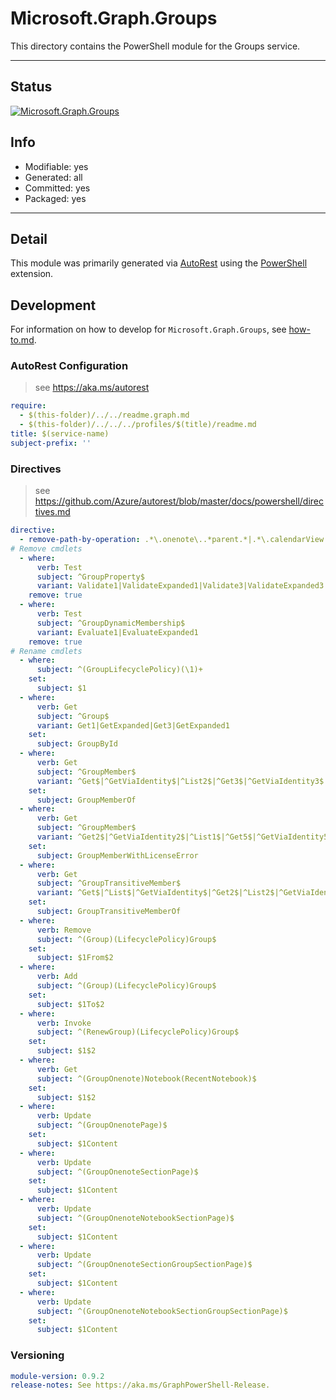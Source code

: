 <!-- region Generated -->
# Microsoft.Graph.Groups
This directory contains the PowerShell module for the Groups service.

---
## Status
[![Microsoft.Graph.Groups](https://img.shields.io/powershellgallery/v/Microsoft.Graph.Groups.svg?style=flat-square&label=Microsoft.Graph.Groups "Microsoft.Graph.Groups")](https://www.powershellgallery.com/packages/Microsoft.Graph.Groups/)

## Info
- Modifiable: yes
- Generated: all
- Committed: yes
- Packaged: yes

---
## Detail
This module was primarily generated via [AutoRest](https://github.com/Azure/autorest) using the [PowerShell](https://github.com/Azure/autorest.powershell) extension.

## Development
For information on how to develop for `Microsoft.Graph.Groups`, see [how-to.md](how-to.md).
<!-- endregion -->

### AutoRest Configuration

> see https://aka.ms/autorest

``` yaml
require:
  - $(this-folder)/../../readme.graph.md
  - $(this-folder)/../../../profiles/$(title)/readme.md
title: $(service-name)
subject-prefix: ''
```

### Directives

> see https://github.com/Azure/autorest/blob/master/docs/powershell/directives.md

``` yaml
directive:
  - remove-path-by-operation: .*\.onenote\..*parent.*|.*\.calendarView.*|.*\.notebooks\.section.*|.*\.sectionGroups\.section.*|.*\.sections\.pages.*|.*\.calendar\.events\..*$|.*\.events\..*$
# Remove cmdlets
  - where:
      verb: Test
      subject: ^GroupProperty$
      variant: Validate1|ValidateExpanded1|Validate3|ValidateExpanded3
    remove: true
  - where:
      verb: Test
      subject: ^GroupDynamicMembership$
      variant: Evaluate1|EvaluateExpanded1
    remove: true
# Rename cmdlets
  - where:
      subject: ^(GroupLifecyclePolicy)(\1)+
    set:
      subject: $1
  - where:
      verb: Get
      subject: ^Group$
      variant: Get1|GetExpanded|Get3|GetExpanded1
    set:
      subject: GroupById
  - where:
      verb: Get
      subject: ^GroupMember$
      variant: ^Get$|^GetViaIdentity$|^List2$|^Get3$|^GetViaIdentity3$|^List5$
    set:
      subject: GroupMemberOf
  - where:
      verb: Get
      subject: ^GroupMember$
      variant: ^Get2$|^GetViaIdentity2$|^List1$|^Get5$|^GetViaIdentity5$|^List4$
    set:
      subject: GroupMemberWithLicenseError
  - where:
      verb: Get
      subject: ^GroupTransitiveMember$
      variant: ^Get$|^List$|^GetViaIdentity$|^Get2$|^List2$|^GetViaIdentity2$
    set:
      subject: GroupTransitiveMemberOf
  - where:
      verb: Remove
      subject: ^(Group)(LifecyclePolicy)Group$
    set:
      subject: $1From$2
  - where:
      verb: Add
      subject: ^(Group)(LifecyclePolicy)Group$
    set:
      subject: $1To$2
  - where:
      verb: Invoke
      subject: ^(RenewGroup)(LifecyclePolicy)Group$
    set:
      subject: $1$2
  - where:
      verb: Get
      subject: ^(GroupOnenote)Notebook(RecentNotebook)$
    set:
      subject: $1$2
  - where:
      verb: Update
      subject: ^(GroupOnenotePage)$
    set:
      subject: $1Content
  - where:
      verb: Update
      subject: ^(GroupOnenoteSectionPage)$
    set:
      subject: $1Content
  - where:
      verb: Update
      subject: ^(GroupOnenoteNotebookSectionPage)$
    set:
      subject: $1Content
  - where:
      verb: Update
      subject: ^(GroupOnenoteSectionGroupSectionPage)$
    set:
      subject: $1Content
  - where:
      verb: Update
      subject: ^(GroupOnenoteNotebookSectionGroupSectionPage)$
    set:
      subject: $1Content

```
### Versioning

``` yaml
module-version: 0.9.2
release-notes: See https://aka.ms/GraphPowerShell-Release.
```
